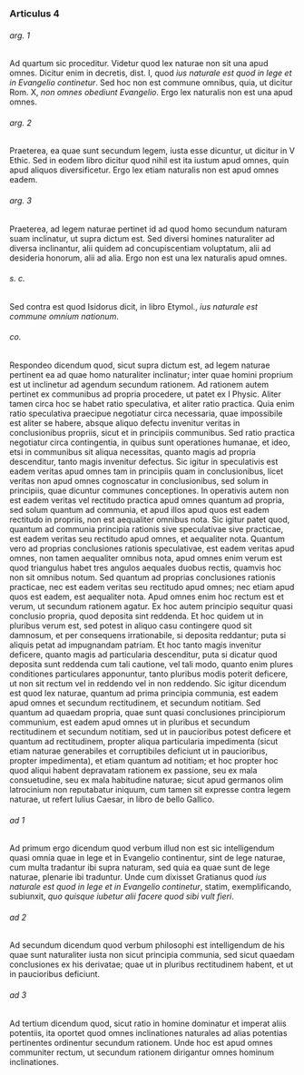 ### Articulus 4

###### arg. 1
Ad quartum sic proceditur. Videtur quod lex naturae non sit una apud omnes. Dicitur enim in decretis, dist. I, quod *ius naturale est quod in lege et in Evangelio continetur*. Sed hoc non est commune omnibus, quia, ut dicitur Rom. X, *non omnes obediunt Evangelio*. Ergo lex naturalis non est una apud omnes.

###### arg. 2
Praeterea, ea quae sunt secundum legem, iusta esse dicuntur, ut dicitur in V Ethic. Sed in eodem libro dicitur quod nihil est ita iustum apud omnes, quin apud aliquos diversificetur. Ergo lex etiam naturalis non est apud omnes eadem.

###### arg. 3
Praeterea, ad legem naturae pertinet id ad quod homo secundum naturam suam inclinatur, ut supra dictum est. Sed diversi homines naturaliter ad diversa inclinantur, alii quidem ad concupiscentiam voluptatum, alii ad desideria honorum, alii ad alia. Ergo non est una lex naturalis apud omnes.

###### s. c.
Sed contra est quod Isidorus dicit, in libro Etymol., *ius naturale est commune omnium nationum*.

###### co.
Respondeo dicendum quod, sicut supra dictum est, ad legem naturae pertinent ea ad quae homo naturaliter inclinatur; inter quae homini proprium est ut inclinetur ad agendum secundum rationem. Ad rationem autem pertinet ex communibus ad propria procedere, ut patet ex I Physic. Aliter tamen circa hoc se habet ratio speculativa, et aliter ratio practica. Quia enim ratio speculativa praecipue negotiatur circa necessaria, quae impossibile est aliter se habere, absque aliquo defectu invenitur veritas in conclusionibus propriis, sicut et in principiis communibus. Sed ratio practica negotiatur circa contingentia, in quibus sunt operationes humanae, et ideo, etsi in communibus sit aliqua necessitas, quanto magis ad propria descenditur, tanto magis invenitur defectus. Sic igitur in speculativis est eadem veritas apud omnes tam in principiis quam in conclusionibus, licet veritas non apud omnes cognoscatur in conclusionibus, sed solum in principiis, quae dicuntur communes conceptiones. In operativis autem non est eadem veritas vel rectitudo practica apud omnes quantum ad propria, sed solum quantum ad communia, et apud illos apud quos est eadem rectitudo in propriis, non est aequaliter omnibus nota. Sic igitur patet quod, quantum ad communia principia rationis sive speculativae sive practicae, est eadem veritas seu rectitudo apud omnes, et aequaliter nota. Quantum vero ad proprias conclusiones rationis speculativae, est eadem veritas apud omnes, non tamen aequaliter omnibus nota, apud omnes enim verum est quod triangulus habet tres angulos aequales duobus rectis, quamvis hoc non sit omnibus notum. Sed quantum ad proprias conclusiones rationis practicae, nec est eadem veritas seu rectitudo apud omnes; nec etiam apud quos est eadem, est aequaliter nota. Apud omnes enim hoc rectum est et verum, ut secundum rationem agatur. Ex hoc autem principio sequitur quasi conclusio propria, quod deposita sint reddenda. Et hoc quidem ut in pluribus verum est, sed potest in aliquo casu contingere quod sit damnosum, et per consequens irrationabile, si deposita reddantur; puta si aliquis petat ad impugnandam patriam. Et hoc tanto magis invenitur deficere, quanto magis ad particularia descenditur, puta si dicatur quod deposita sunt reddenda cum tali cautione, vel tali modo, quanto enim plures conditiones particulares apponuntur, tanto pluribus modis poterit deficere, ut non sit rectum vel in reddendo vel in non reddendo. Sic igitur dicendum est quod lex naturae, quantum ad prima principia communia, est eadem apud omnes et secundum rectitudinem, et secundum notitiam. Sed quantum ad quaedam propria, quae sunt quasi conclusiones principiorum communium, est eadem apud omnes ut in pluribus et secundum rectitudinem et secundum notitiam, sed ut in paucioribus potest deficere et quantum ad rectitudinem, propter aliqua particularia impedimenta (sicut etiam naturae generabiles et corruptibiles deficiunt ut in paucioribus, propter impedimenta), et etiam quantum ad notitiam; et hoc propter hoc quod aliqui habent depravatam rationem ex passione, seu ex mala consuetudine, seu ex mala habitudine naturae; sicut apud germanos olim latrocinium non reputabatur iniquum, cum tamen sit expresse contra legem naturae, ut refert Iulius Caesar, in libro de bello Gallico.

###### ad 1
Ad primum ergo dicendum quod verbum illud non est sic intelligendum quasi omnia quae in lege et in Evangelio continentur, sint de lege naturae, cum multa tradantur ibi supra naturam, sed quia ea quae sunt de lege naturae, plenarie ibi traduntur. Unde cum dixisset Gratianus quod *ius naturale est quod in lege et in Evangelio continetur*, statim, exemplificando, subiunxit, *quo quisque iubetur alii facere quod sibi vult fieri*.

###### ad 2
Ad secundum dicendum quod verbum philosophi est intelligendum de his quae sunt naturaliter iusta non sicut principia communia, sed sicut quaedam conclusiones ex his derivatae; quae ut in pluribus rectitudinem habent, et ut in paucioribus deficiunt.

###### ad 3
Ad tertium dicendum quod, sicut ratio in homine dominatur et imperat aliis potentiis, ita oportet quod omnes inclinationes naturales ad alias potentias pertinentes ordinentur secundum rationem. Unde hoc est apud omnes communiter rectum, ut secundum rationem dirigantur omnes hominum inclinationes.

